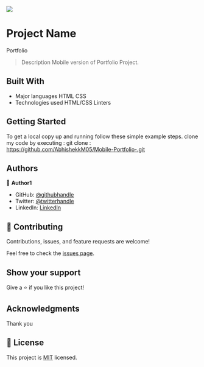 ![](https://img.shields.io/badge/Microverse-blueviolet)

# Project Name 
Portfolio 

> Description 
Mobile version of Portfolio Project. 

## Built With

- Major languages 
   HTML CSS 
- Technologies used
  HTML/CSS Linters 

## Getting Started




To get a local copy up and running follow these simple example steps.
clone my code by executing :
git clone : https://github.com/AbhishekkM05/Mobile-Portfolio-.git


## Authors

👤 **Author1**

- GitHub: [@githubhandle](https://github.com/AbhishekkM05)
- Twitter: [@twitterhandle](https://twitter.com/KPrinceM05)
- LinkedIn: [LinkedIn](https://www.linkedin.com/in/abhishek-kumar-mishra-bb5bb4101/)

## 🤝 Contributing

Contributions, issues, and feature requests are welcome!

Feel free to check the [issues page](../../issues/).

## Show your support

Give a ⭐️ if you like this project!

## Acknowledgments
Thank you 

## 📝 License

This project is [MIT](./MIT.md) licensed.
